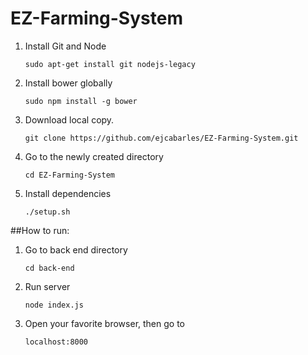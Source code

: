 # EZ-Farming-System

1. Install Git and Node

	```
	sudo apt-get install git nodejs-legacy
	```

2. Install bower globally
	
	```
	sudo npm install -g bower
	```

3. Download local copy.

	```
	git clone https://github.com/ejcabarles/EZ-Farming-System.git
	```

4. Go to the newly created directory
	
	```
	cd EZ-Farming-System
	```

5. Install dependencies

	```
	./setup.sh
	```
##How to run:

1. Go to back end directory
	
	```
	cd back-end
	```
2. Run server

	```
	node index.js
	```

3. Open your favorite browser, then go to
	
	```
	localhost:8000
	```
